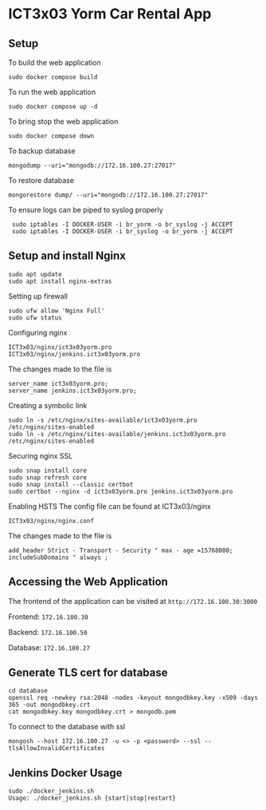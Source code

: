 # ICT3x03 Yorm Car Rental App

## Setup

To build the web application
```
sudo docker compose build
```

To run the web application

```
sudo docker compose up -d
```

To bring stop the web application
```
sudo docker compose down
```

To backup database
```
mongodump --uri="mongodb://172.16.100.27:27017"
```

To restore database 
```
mongorestore dump/ --uri="mongodb://172.16.100.27:27017"
```

To ensure logs can be piped to syslog properly
```
 sudo iptables -I DOCKER-USER -i br_yorm -o br_syslog -j ACCEPT
 sudo iptables -I DOCKER-USER -i br_syslog -o br_yorm -j ACCEPT

```
## Setup and install Nginx

```
sudo apt update
sudo apt install nginx-extras
```

Setting up firewall
```
sudo ufw allow 'Nginx Full'
sudo ufw status
```

Configuring nginx
```
ICT3x03/nginx/ict3x03yorm.pro
ICT3x03/nginx/jenkins.ict3x03yorm.pro
```

The changes made to the file is
```
server_name ict3x03yorm.pro;
server_name jenkins.ict3x03yorm.pro;
```

Creating a symbolic link
```
sudo ln -s /etc/nginx/sites-available/ict3x03yorm.pro /etc/nginx/sites-enabled
sudo ln -s /etc/nginx/sites-available/jenkins.ict3x03yorm.pro /etc/nginx/sites-enabled
```

Securing nginx SSL
```
sudo snap install core
sudo snap refresh core
sudo snap install --classic certbot
sudo certbot --nginx -d ict3x03yorm.pro jenkins.ict3x03yorm.pro
```

Enabling HSTS
The config file can be found at ICT3x03/nginx
```
ICT3x03/nginx/nginx.conf
```
The changes made to the file is
```
add_header Strict - Transport - Security " max - age =15768000; includeSubDomains " always ;
```




## Accessing the Web Application

The frontend of the application can be visited at `http://172.16.100.30:3000`

Frontend: `172.16.100.30`

Backend: `172.16.100.50`

Database: `172.16.100.27`

## Generate TLS cert for database

```
cd database
openssl req -newkey rsa:2048 -nodes -keyout mongodbkey.key -x509 -days 365 -out mongodbkey.crt
cat mongodbkey.key mongodbkey.crt > mongodb.pem
```
To connect to the database with ssl
```
mongosh --host 172.16.100.27 -u <> -p <password> --ssl --tlsAllowInvalidCertificates
```

## Jenkins Docker Usage

```
sudo ./docker_jenkins.sh
Usage: ./docker_jenkins.sh {start|stop|restart}
```
